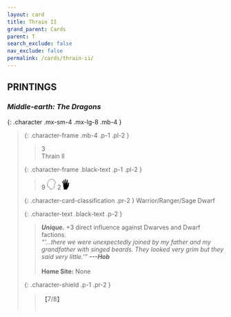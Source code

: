 ```yaml
---
layout: card
title: Thrain II
grand_parent: Cards
parent: T
search_exclude: false
nav_exclude: false
permalink: /cards/thrain-ii/
---
```


## PRINTINGS


### _Middle-earth: The Dragons_

{: .character .mx-sm-4 .mx-lg-8 .mb-4 }
> {: .character-frame .mb-4 .p-1 .pl-2 }
> > <div class="card-mp">3</div>
> > <div class="character-card-name">Thrain II</div>
>
> {: .character-frame .black-text .p-1 .pl-2 }
> > 9 ![](/assets/images/mind.svg) 2![](/assets/images/di.svg)
>
> {: .character-card-classification .pr-2 }
> Warrior/Ranger/Sage Dwarf
>
> {: .character-text .black-text .p-2 }
> > _**Unique.**_ +3 direct influence against Dwarves and Dwarf factions. <br>_“‘...there we were unexpectedly joined by my father and my grandfather with singed beards. They looked very grim but they said very little.’”_ ***---&#65279;Hob***  <br><br>**Home Site:** None 
>
> {: .character-shield .p-1 .pr-2 }
> > <div class="card-shield">【7/8】</div>
> > <div class="card-corruption">&nbsp;</div>
